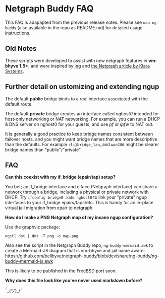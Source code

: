 # Netgraph Buddy FAQ

This FAQ is adapapted from the previous release notes. Please see `man ng-buddy` (also available in the repo as README.md) for detailed usage instructions.

## Old Notes

These scripts were developed to assist with new netgraph features in **vm-bhyve 1.5+**, and were inspired by [jng](https://github.com/freebsd/freebsd-src/blob/main/share/examples/jails/jng) and [the Netgraph article by Klara Systems](https://klarasystems.com/articles/using-netgraph-for-freebsds-bhyve-networking/).

## Further detail on ustomizing and extending ngup

The default **public** bridge binds to a real interface associated with the default route.

The default **private** bridge creates an interface called *nghost0* intended for host-only networking or NAT networking. For example, you can run a DHCP & DNS server on nghost0 for your guests, and use _pf_ or _ipfw_ to NAT out.

It is generally a good practice to keep bridge names consistent between failover hosts, and you might want bridge names that are more descriptive than the defaults. For example `cli1bridge`, `lan`, and `wan206` might be clearer bridge names than "public"/"private".

## FAQ

**Can this coexist with my if_bridge (epair/tap) setup?**

You bet; an if_bridge interface and eiface (Netgraph interface) can share a network through a bridge, including a physical or private network with DHCP. Try `ifconfig bridge0 addm nghost0` to link your "private" ngup interfaces to your if_bridge epairs/taps/etc. This is handy for an in-place virtual jail migration from epair to netgraph.

**How do I make a PNG Netgraph map of my insane ngup configuration?**

Use the graphviz package:

`ngctl dot | dot -T png -o map.png`

Also see the script in the Netgraph Buddy repo, `ng-buddy-mermaid.awk` to create a Mermaid-JS diagram that is vm-bhyve and jail name aware: https://github.com/bellhyve/netgraph-buddy/blob/dev/share/ng-buddy/ng-buddy-mermaid-js.awk

This is likely to be published in the FreeBSD port soon.


**Why does this file look like you've never used markdown before?**

¯\_(ツ)_/¯
